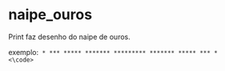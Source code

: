 # naipe_ouros
Print faz desenho do naipe de ouros.

exemplo:<code> 
              * 
             ***
            *****
           *******
          *********
           *******
            *****
             ***
              *
<\code>
